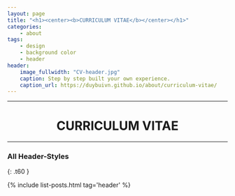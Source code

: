 ```yaml
---
layout: page
title: "<h1><center><b>CURRICULUM VITAE</b></center></h1>"
categories:
    - about
tags:
    - design
    - background color
    - header
header:
    image_fullwidth: "CV-header.jpg"
    caption: Step by step built your own experience.
    caption_url: https://duybuivn.github.io/about/curriculum-vitae/
---
```

<hr>
<h1><center><b>CURRICULUM VITAE</b></center></h1>
<hr>


### All Header-Styles
{: .t60 }

{% include list-posts.html tag='header' %}
